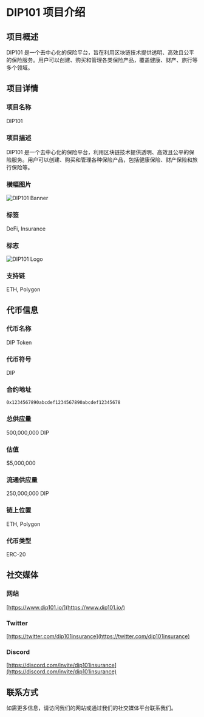 # DIP101 项目介绍

## 项目概述
DIP101 是一个去中心化的保险平台，旨在利用区块链技术提供透明、高效且公平的保险服务。用户可以创建、购买和管理各类保险产品，覆盖健康、财产、旅行等多个领域。

## 项目详情

### 项目名称
DIP101

### 项目描述
DIP101 是一个去中心化的保险平台，利用区块链技术提供透明、高效且公平的保险服务。用户可以创建、购买和管理各种保险产品，包括健康保险、财产保险和旅行保险等。

### 横幅图片
![DIP101 Banner]([https://example.com/banner.jpg](https://catlina-assets.standard.us-east-1.oortech.com/DIP101-banner))

### 标签
DeFi, Insurance

### 标志
![DIP101 Logo]([https://example.com/logo.jpg](https://catlina-assets.standard.us-east-1.oortech.com/DIP101))

### 支持链
ETH, Polygon

## 代币信息

### 代币名称
DIP Token

### 代币符号
DIP

### 合约地址
`0x1234567890abcdef1234567890abcdef12345678`

### 总供应量
500,000,000 DIP

### 估值
$5,000,000

### 流通供应量
250,000,000 DIP

### 链上位置
ETH, Polygon

### 代币类型
ERC-20

## 社交媒体

### 网站
[https://www.dip101.io/](https://www.dip101.io/)

### Twitter
[https://twitter.com/dip101insurance](https://twitter.com/dip101insurance)

### Discord
[https://discord.com/invite/dip101insurance](https://discord.com/invite/dip101insurance)

## 联系方式
如需更多信息，请访问我们的网站或通过我们的社交媒体平台联系我们。
